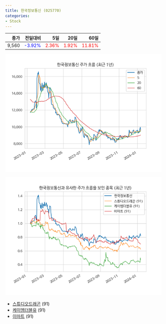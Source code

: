 ```yaml
---
title: 한국정보통신 (025770)
categories:
- Stock
---
```


|종가|전일대비|5일|20일|60일|
|---:|-------:|--:|---:|---:|
|9,560|<span style="color: blue">-3.92%</span>|<span style="color: red">2.36%</span>|<span style="color: red">1.92%</span>|<span style="color: red">11.81%</span>|


<!-- more -->

![025770](/assets/images/stock/025770.png)

![025770](/assets/images/stock/025770_sim.png)

- [스튜디오드래곤](/253450/) (91)
- [케이엠더블유](/032500/) (91)
- [이마트](//139480/) (91)